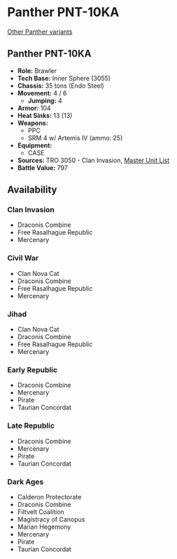 # Panther PNT-10KA

[Other Panther variants](../panther.md)

## Panther PNT-10KA
- **Role:** Brawler
- **Tech Base:** Inner Sphere (3055)
- **Chassis:** 35 tons (Endo Steel)
- **Movement:** 4 / 6
  - **Jumping:** 4
- **Armor:** 104
- **Heat Sinks:** 13 (13)
- **Weapons:**
  - PPC
  - SRM 4 w/ Artemis IV (ammo: 25)
- **Equipment:**
  - CASE
- **Sources:** TRO 3050 - Clan Invasion, [Master Unit List](http://masterunitlist.info/Unit/Details/4785/panther-pnt-10ka)
- **Battle Value:** 797

## Availability

### Clan Invasion
- Draconis Combine
- Free Rasalhague Republic
- Mercenary

### Civil War
- Clan Nova Cat
- Draconis Combine
- Free Rasalhague Republic
- Mercenary

### Jihad
- Clan Nova Cat
- Draconis Combine
- Free Rasalhague Republic
- Mercenary

### Early Republic
- Draconis Combine
- Mercenary
- Pirate
- Taurian Concordat

### Late Republic
- Draconis Combine
- Mercenary
- Pirate
- Taurian Concordat

### Dark Ages
- Calderon Protectorate
- Draconis Combine
- Filtvelt Coalition
- Magistracy of Canopus
- Marian Hegemony
- Mercenary
- Pirate
- Taurian Concordat

